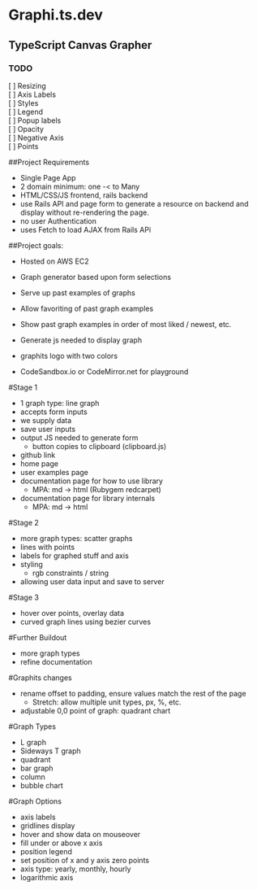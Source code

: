 # Graphi.ts.dev

## TypeScript Canvas Grapher
### TODO
[ ] Resizing  
[ ] Axis Labels  
[ ] Styles  
[ ] Legend  
[ ] Popup labels  
[ ] Opacity  
[ ] Negative Axis  
[ ] Points  

##Project Requirements
* Single Page App
* 2 domain minimum: one -< to Many
* HTML/CSS/JS frontend, rails backend
* use Rails API and page form to generate a resource on backend and display without re-rendering the page.
* no user Authentication
* uses Fetch to load AJAX from Rails APi


##Project goals:
* Hosted on AWS EC2
* Graph generator based upon form selections
* Serve up past examples of graphs
* Allow favoriting of past graph examples
* Show past graph examples in order of most liked / newest, etc.
* Generate js needed to display graph
* graphits logo with two colors

* CodeSandbox.io or CodeMirror.net for playground

#Stage 1
* 1 graph type: line graph
* accepts form inputs 
* we supply data
* save user inputs 
* output JS needed to generate form
  * button copies to clipboard (clipboard.js)
* github link
* home page
* user examples page
* documentation page for how to use library
  * MPA: md -> html (Rubygem redcarpet)
* documentation page for library internals
  * MPA: md -> html

#Stage 2
* more graph types: scatter graphs
* lines with points
* labels for graphed stuff and axis
* styling
  * rgb constraints / string
* allowing user data input and save to server

#Stage 3
* hover over points, overlay data
* curved graph lines using bezier curves

#Further Buildout
* more graph types
* refine documentation

#Graphits changes
* rename offset to padding, ensure values match the rest of the page
  * Stretch: allow multiple unit types, px, %, etc.
* adjustable 0,0 point of graph: quadrant chart


#Graph Types
* L graph
* Sideways T graph
* quadrant
* bar graph
* column
* bubble chart

#Graph Options
* axis labels
* gridlines display
* hover and show data on mouseover
* fill under or above x axis
* position legend
* set position of x and y axis zero points
* axis type: yearly, monthly, hourly
* logarithmic axis